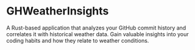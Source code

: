 # GHWeatherInsights
A Rust-based application that analyzes your GitHub commit history and correlates it with historical weather data. Gain valuable insights into your coding habits and how they relate to weather conditions. 
